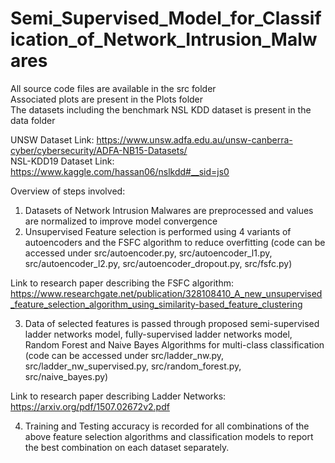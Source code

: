 # Semi_Supervised_Model_for_Classification_of_Network_Intrusion_Malwares

All source code files are available in the src folder  
Associated plots are present in the Plots folder  
The datasets including the benchmark NSL KDD dataset is present in the data folder  

UNSW Dataset Link: https://www.unsw.adfa.edu.au/unsw-canberra-cyber/cybersecurity/ADFA-NB15-Datasets/  
NSL-KDD19 Dataset Link: https://www.kaggle.com/hassan06/nslkdd#__sid=js0

Overview of steps involved:
1. Datasets of Network Intrusion Malwares are preprocessed and values are normalized to improve model convergence
2. Unsupervised Feature selection is performed using 4 variants of autoencoders and the FSFC algorithm to reduce overfitting (code can be accessed under src/autoencoder.py, src/autoencoder_l1.py, src/autoencoder_l2.py, src/autoencoder_dropout.py, src/fsfc.py)

Link to research paper describing the FSFC algorithm:
https://www.researchgate.net/publication/328108410_A_new_unsupervised_feature_selection_algorithm_using_similarity-based_feature_clustering

3. Data of selected features is passed through proposed semi-supervised ladder networks model, fully-supervised ladder networks model, Random Forest and Naive Bayes Algorithms for multi-class classification (code can be accessed under src/ladder_nw.py, src/ladder_nw_supervised.py, src/random_forest.py, src/naive_bayes.py)

Link to research paper describing Ladder Networks:
https://arxiv.org/pdf/1507.02672v2.pdf

4. Training and Testing accuracy is recorded for all combinations of the above feature selection algorithms and classification models to report the best combination on each dataset separately.




